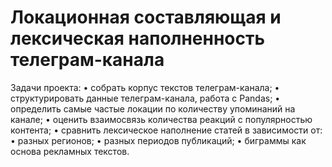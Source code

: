 # Локационная составляющая и лексическая наполненность телеграм-канала 
Задачи проекта:
•	собрать корпус текстов телеграм-канала;
•	структурировать данные телеграм-канала, работа с Pandas;
•	определить самые частые локации по количеству упоминаний на канале;
•	оценить взаимосвязь количества реакций с популярностью контента;
•	сравнить лексическое наполнение статей в зависимости от:
              •	разных регионов;
              •	разных периодов публикаций;
•	биграммы как основа рекламных текстов.
